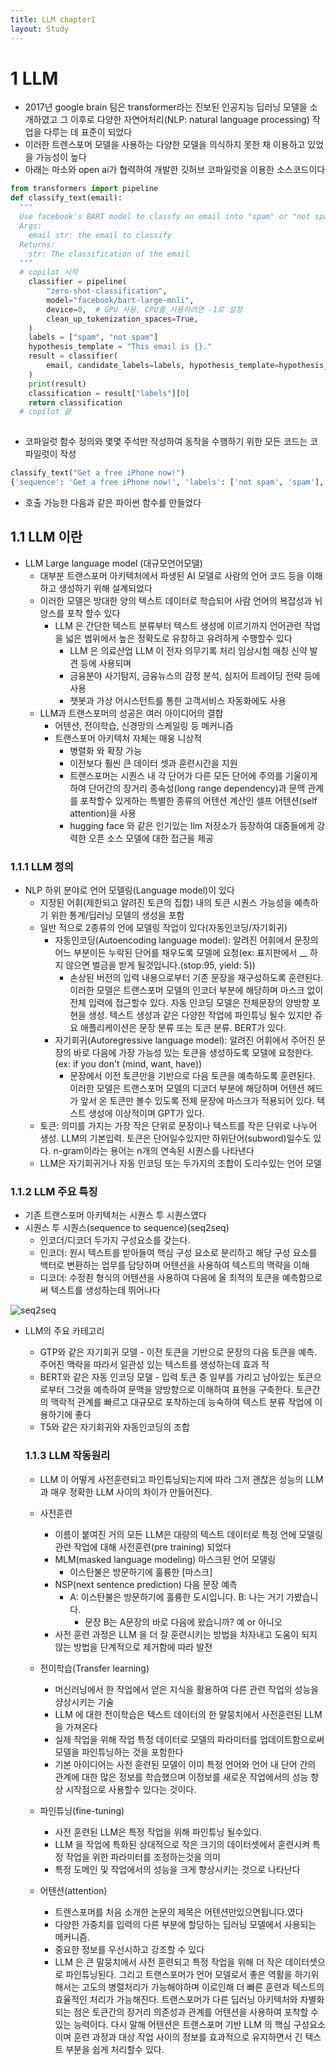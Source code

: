 ```yaml
---
title: LLM chapter1
layout: Study
---
```



# 1 LLM
- 2017년 google brain 팀은 transformer라는 진보된 인공지능 딥러닝 모델을 소개하였고 그 이후로 다양한 자연어처리(NLP: natural language processing) 작업을 다루는 데 표준이 되었다
- 이러한 트렌스포머 모델을 사용하는 다양한 모델을 의식하지 못한 채 이용하고 있었을 가능성이 높다
- 아래는 마소와 open ai가 협력하여 개발한 깃허브 코파일럿을 이용한 소스코드이다

```py
from transformers import pipeline
def classify_text(email):
  """
  Use facebook's BART model to classfy an email into "spam" or "not span" 
  Args:
    email str: the email to classify
  Returns:
    str: The classification of the email
  """
  # copilot 시작
    classifier = pipeline(
        "zero-shot-classification",
        model="facebook/bart-large-mnli",
        device=0,  # GPU 사용, CPU를 사용하려면 -1로 설정
        clean_up_tokenization_spaces=True,
    )
    labels = ["spam", "not spam"]
    hypothesis_template = "This email is {}."
    result = classifier(
        email, candidate_labels=labels, hypothesis_template=hypothesis_template
    )
    print(result)
    classification = result["labels"][0]
    return classification
  # copilot 끝
  
```

- 코파일럿 함수 정의와 몇몇 주석만 작성하여 동작을 수행하기 위한 모든 코드는 코파일럿이 작성

```py
classify_text("Get a free iPhone now!")
{'sequence': 'Get a free iPhone now!', 'labels': ['not spam', 'spam'], 'scores': [0.8335405588150024, 0.16645941138267517]}
```

- 호출 가능한 다음과 같은 파이썬 함수를 만들었다

## 1.1 LLM 이란

- LLM Large language model (대규모언어모델)
  - 대부분 트랜스포머 아키텍처에서 파생된 AI 모델로 사람의 언어 코드 등을 이해하고 생성하기 위해 설계되었다
  - 이러한 모델은 방대한 양의 텍스트 데이터로 학습되어 사람 언어의 복잡성과 뉘앙스를 포착 할수 있다
    - LLM 은 간단한 텍스트 분류부터 텍스트 생성에 이르기까지 언어관련 작업을 넓은 범위에서 높은 정확도로 유창하고 유려하게 수행할수 있다
      - LLM 은 의료산업 LLM 이 전자 의무기록 처리 임상시험 매칭 신약 발견 등에 사용되며
      - 금융분야 사기탐지, 금융뉴스의 감정 분석, 심지어 트레이딩 전략 등에 사용
      - 챗봇과 가상 어시스턴트를 통한 고객서비스 자동화에도 사용
  - LLM과 트랜스포머의 성공은 여러 아이디어의 결합
    - 어텐션, 전이학습, 신경망의 스케일링 등 메커니즘
    - 트랜스포머 아키텍처 자체는 매웅 니상적
      - 병렬화 와 확장 가능
      - 이전보다 훨씬 큰 데이터 셋과 훈련시간을 지원
      - 트랜스포머는 시퀀스 내 각 단어가 다른 모든 단어에 주의를 기울이게 하여 단어간의 장거리 종속성(long range dependency)과 문맥 관계를 포착할수 있게하는 특별한 종류의 어텐션 계산인 셀프 어텐션(self attention)을 사용
      - hugging face 와 같은 인기있는 llm 저장소가 등장하여 대중들에게 강력한 오픈 소스 모델에 대한 접근을 제공
    
### 1.1.1 LLM 정의
- NLP 하위 분야로 언어 모델링(Language model)이 있다    
  - 지정된 어휘(제한되고 알려진 토큰의 집합) 내의 토큰 시퀀스 가능성을 예측하기 위한 통계/딥러닝 모델의 생성을 포함
  - 일반 적으로 2종류의 언에 모델링 작업이 있다(자동인코딩/자기회귀)
    - 자동인코딩(Autoencoding language model): 알려진 어휘에서 문장의 어느 부분이든 누락된 단어를 채우도록 모델에 요청(ex: 표지판에서 __ 하지 않으면 벌금을 받게 될것입니다.(stop:95, yield: 5))
      - 손상된 버전의 입력 내용으로부터 기존 문장을 재구성하도록 훈련된다. 이러한 모델은 트랜스포머 모델의 인코더 부분에 해당하며 마스크 없이 전체 입력에 접근할수 있다. 자동 인코딩 모델은 전체문장의 양방향 포현을 생성. 텍스트 생성과 같은 다양한 작업에 파인튜닝 될수 있지만 쥬요 애플리케이션은 문장 분류 또는 토큰 분류. BERT가 있다.
    - 자기회귀(Autoregressive language model): 알려진 어휘에서 주어진 문장의 바로 다음에 가장 가능성 있는 토큰을 생성하도록 모델에 요청한다.(ex: if you don't (mind, want, have))
      - 문장에서 이전 토큰만을 기반으로 다음 토큰을 예측하도록 훈련된다. 이러한 모델은 트랜스포머 모델의 디코더 부분에 해당하며 어텐션 헤드가 앞서 온 토큰만 볼수 있도록 전체 문장에 마스크가 적용되어 있다. 텍스트 생성에 이상적이며 GPT가 있다.
  - 토큰: 의미를 가지는 가장 작은 단위로 문장이나 텍스트를 작은 단위로 나누어 생성. LLM의 기본입력. 토큰은 단어일수있지만 하위단어(subword)일수도 있다. n-gram이라는 용어는 n개의 연속된 시퀀스를 나타낸다
  - LLM은 자기회귀거나 자동 인코딩 또는 두가지의 조합이 도리수있는 언어 모델

### 1.1.2 LLM 주요 특징  
- 기존 트랜스포머 아키텍처는 시퀀스 투 시퀀스였다
- 시퀀스 투 시퀀스(sequence to sequence)(seq2seq)
  - 인코더/디코더 두가지 구성요소를 갖는다.
  - 인코더: 원시 텍스트를 받아들여 핵심 구성 요소로 분리하고 해당 구성 요소를 백터로 변환하는 업무를 담당하며 어텐션을 사용하여 텍스트의 맥략을 이해
  - 디코더: 수정죈 형식의 어텐션을 사용하여 다음에 올 최적의 토큰을 예측함으로써 텍스트를 생성하는데 뛰어나다

![seq2seq](../../assets/images/llm1-1.png)
- LLM의 주요 카테고리
  - GTP와 같은 자기회귀 모델 - 이전 토큰을 기반으로 문장의 다음 토큰을 예측. 주어진 맥락을 따라서 일관성 있는 텍스트를 생성하는데 효과 적
  - BERT와 같은 자동 인코딩 모델 - 입력 토큰 중 일부를 가리고 남아있는 토큰으로부터 그것을 예측하여 문맥을 양방향으로 이해하여 표현을 구축한다. 토큰간의 맥락적 관계를 빠르고 대규모로 포착하는데 능숙하여 텍스트 분류 작업에 이용하기에 좋다
  - T5와 같은 자기회귀와 자동인코딩의 조합

  ### 1.1.3 LLM 작동원리
  - LLM 이 어떻게 사전훈련되고 파인튜닝되는지에 따라 그저 괜찮은 성능의 LLM과 매우 정확한 LLM 사이의 차이가 만들어진다.

  - 사전훈련
    - 이름이 붙여진 거의 모든 LLM은 대량의 텍스트 데이터로 특정 언에 모델링 관련 작업에 대해 사전훈련(pre training) 되었다
    - MLM(masked language modeling) 마스크된 언어 모델링
      - 이스탄불은 방문하기에 훌륭한 [마스크]
    - NSP(next sentence prediction) 다음 문장 예측
      - A: 이스탄불은 방문하기에 훌륭한 도시입니다. B: 나는 거기 가봤습니다.
        - 문장 B는 A문장의 바로 다음에 왔습니까? 예 or 아니오
    - 사전 훈련 과정은 LLM 을 더 잘 훈련시키는 방법을 차자내고 도움이 되지 않는 방법을 단계적으로 제거함에 따라 발전
  - 전이학습(Transfer learning)
    - 머신러닝에서 한 작업에서 얻은 지식을 활용하여 다른 관련 작업의 성능을 샹상시키는 기술
    - LLM 에 대한 전이학습은 텍스트 데이터의 한 말뭉치에서 사전훈련된 LLM 을 가져온다
    - 실제 작업을 위해 작업 특정 데이터로 모델의 파라미터를 업데이트함으로써 모델을 파인튜닝하는 것을 포함한다
    - 기본 아이디어는 사전 훈련된 모델이 이미 특정 언어와 언어 내 단어 간의 관계에 대한 많은 정보를 학습했으며 이정보를 새로운 작업에서의 성능 향상 시작점으로 사용할수 있다는 것이다.
  - 파인튜닝(fine-tuning)
    - 사전 훈련된 LLM은 특정 작업을 위해 파인튜닝 될수있다.
    - LLM 을 작업에 특화된 상대적으로 작은 크기의 데이터셋에서 훈련시켜 특정 작업을 위한 파라미터를 조정하는것을 의미
    - 특정 도메인 및 작업에서의 성능을 크게 향상시키는 것으로 나타난다
  - 어텐션(attention)
    - 트렌스포머를 처음 소개한 논문의 제목은 어텐션만있으면됩니다.였다
    - 다양한 가중치를 입력의 다른 부분에 할당하는 딥러닝 모델에서 사용되는 메커니즘.
    - 중요한 정보를 우선시하고 강조할 수 있다
    - LLM 은 큰 말뭉치에서 사전 훈련되고 특정 작업을 위해 더 작은 데이터셋으로 파인튜닝된다. 그리고 트랜스포머가 언어 모델로서 좋은 역활을 하기위해서는 고도의 병렬처리가 가능해야하며 이로인해 더 빠른 훈련과 텍스트의 효율적인 처리가 가능해진다. 트랜스포머가 다른 딥러닝 아키텍처와 차별화되는 점은 토큰간의 장거리 의존성과 관계를 어텐션을 사용하여 포착할 수 있는 능력이다. 다시 말해 어텐션은 트랜스포머 기반 LLM 의 핵심 구성요소이며 훈련 과정과 대상 작업 사이의 정보를 효과적으로 유지하면서 긴 텍스트 부분을 쉽게 처리할수 있다.


